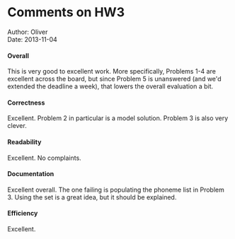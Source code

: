 # Comments on HW3

Author: Oliver  
Date: 2013-11-04

#### Overall

This is very good to excellent work. More specifically, Problems 1-4 are excellent across the board, but since Problem 5 is unanswered (and we'd extended the deadline a week), that lowers the overall evaluation a bit.

#### Correctness

Excellent. Problem 2 in particular is a model solution. Problem 3 is also very clever.

#### Readability

Excellent. No complaints.

#### Documentation

Excellent overall. The one failing is populating the phoneme list in Problem 3. Using the set is a great idea, but it should be explained.

#### Efficiency

Excellent.
